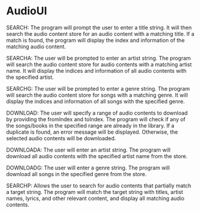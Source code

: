 # AudioUI

SEARCH: The program will prompt the user to enter a title string. It will then search the audio content store for an audio content with a matching title. If a match is found, the program will display the index and information of the matching audio content.

SEARCHA: The user will be prompted to enter an artist string. The program will search the audio content store for audio contents with a matching artist name. It will display the indices and information of all audio contents with the specified artist.

SEARCHG: The user will be prompted to enter a genre string. The program will search the audio content store for songs with a matching genre. It will display the indices and information of all songs with the specified genre.

DOWNLOAD: The user will specify a range of audio contents to download by providing the fromIndex and toIndex. The program will check if any of the songs/books in the specified range are already in the library. If a duplicate is found, an error message will be displayed. Otherwise, the selected audio contents will be downloaded.

DOWNLOADA: The user will enter an artist string. The program will download all audio contents with the specified artist name from the store.

DOWNLOADG: The user will enter a genre string. The program will download all songs in the specified genre from the store.

SEARCHP: Allows the user to search for audio contents that partially match a target string. The program will match the target string with titles, artist names, lyrics, and other relevant content, and display all matching audio contents.

